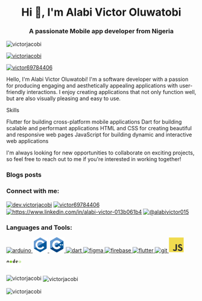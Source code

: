 <h1 align="center">Hi 👋, I'm Alabi Victor Oluwatobi</h1>
<h3 align="center">A passionate Mobile app developer from Nigeria</h3>

<p align="left"> <img src="https://komarev.com/ghpvc/?username=victorjacobi&label=Profile%20views&color=0e75b6&style=flat" alt="victorjacobi" /> </p>

<p align="left"> <a href="https://github.com/ryo-ma/github-profile-trophy"><img src="https://github-profile-trophy.vercel.app/?username=victorjacobi" alt="victorjacobi" /></a> </p>

<p align="left"> <a href="https://twitter.com/victor69784406" target="blank"><img src="https://img.shields.io/twitter/follow/victor69784406?logo=twitter&style=for-the-badge" alt="victor69784406" /></a> </p>

Hello, I'm Alabi Victor Oluwatobi!
I'm a software developer with a passion for producing engaging and aesthetically appealing applications with user-friendly interactions. I enjoy creating applications that not only function well, but are also visually pleasing and easy to use.

Skills

Flutter for building cross-platform mobile applications
Dart for building scalable and performant applications
HTML and CSS for creating beautiful and responsive web pages
JavaScript for building dynamic and interactive web applications

I'm always looking for new opportunities to collaborate on exciting projects, so feel free to reach out to me if you're interested in working together!


### Blogs posts
<!-- BLOG-POST-LIST:START -->
<!-- BLOG-POST-LIST:END -->

<h3 align="left">Connect with me:</h3>
<p align="left">
<a href="https://dev.to/dev.victorjacobi" target="blank"><img align="center" src="https://raw.githubusercontent.com/rahuldkjain/github-profile-readme-generator/master/src/images/icons/Social/devto.svg" alt="dev.victorjacobi" height="30" width="40" /></a>
<a href="https://twitter.com/victor69784406" target="blank"><img align="center" src="https://raw.githubusercontent.com/rahuldkjain/github-profile-readme-generator/master/src/images/icons/Social/twitter.svg" alt="victor69784406" height="30" width="40" /></a>
<a href="https://linkedin.com/in/https://www.linkedin.com/in/alabi-victor-013b061b4" target="blank"><img align="center" src="https://raw.githubusercontent.com/rahuldkjain/github-profile-readme-generator/master/src/images/icons/Social/linked-in-alt.svg" alt="https://www.linkedin.com/in/alabi-victor-013b061b4" height="30" width="40" /></a>
<a href="https://medium.com/@alabivictor015" target="blank"><img align="center" src="https://raw.githubusercontent.com/rahuldkjain/github-profile-readme-generator/master/src/images/icons/Social/medium.svg" alt="@alabivictor015" height="30" width="40" /></a>
</p>

<h3 align="left">Languages and Tools:</h3>
<p align="left"> <a href="https://www.arduino.cc/" target="_blank" rel="noreferrer"> <img src="https://cdn.worldvectorlogo.com/logos/arduino-1.svg" alt="arduino" width="40" height="40"/> </a> <a href="https://www.cprogramming.com/" target="_blank" rel="noreferrer"> <img src="https://raw.githubusercontent.com/devicons/devicon/master/icons/c/c-original.svg" alt="c" width="40" height="40"/> </a> <a href="https://www.w3schools.com/cpp/" target="_blank" rel="noreferrer"> <img src="https://raw.githubusercontent.com/devicons/devicon/master/icons/cplusplus/cplusplus-original.svg" alt="cplusplus" width="40" height="40"/> </a> <a href="https://dart.dev" target="_blank" rel="noreferrer"> <img src="https://www.vectorlogo.zone/logos/dartlang/dartlang-icon.svg" alt="dart" width="40" height="40"/> </a> <a href="https://www.figma.com/" target="_blank" rel="noreferrer"> <img src="https://www.vectorlogo.zone/logos/figma/figma-icon.svg" alt="figma" width="40" height="40"/> </a> <a href="https://firebase.google.com/" target="_blank" rel="noreferrer"> <img src="https://www.vectorlogo.zone/logos/firebase/firebase-icon.svg" alt="firebase" width="40" height="40"/> </a> <a href="https://flutter.dev" target="_blank" rel="noreferrer"> <img src="https://www.vectorlogo.zone/logos/flutterio/flutterio-icon.svg" alt="flutter" width="40" height="40"/> </a> <a href="https://git-scm.com/" target="_blank" rel="noreferrer"> <img src="https://www.vectorlogo.zone/logos/git-scm/git-scm-icon.svg" alt="git" width="40" height="40"/> </a> <a href="https://developer.mozilla.org/en-US/docs/Web/JavaScript" target="_blank" rel="noreferrer"> <img src="https://raw.githubusercontent.com/devicons/devicon/master/icons/javascript/javascript-original.svg" alt="javascript" width="40" height="40"/> </a> <a href="https://nodejs.org" target="_blank" rel="noreferrer"> <img src="https://raw.githubusercontent.com/devicons/devicon/master/icons/nodejs/nodejs-original-wordmark.svg" alt="nodejs" width="40" height="40"/> </a> </p>

<p><img align="left" src="https://github-readme-stats.vercel.app/api/top-langs?username=victorjacobi&show_icons=true&locale=en&layout=compact" alt="victorjacobi" /></p>

<p>&nbsp;<img align="center" src="https://github-readme-stats.vercel.app/api?username=victorjacobi&show_icons=true&locale=en" alt="victorjacobi" /></p>

<p><img align="center" src="https://github-readme-streak-stats.herokuapp.com/?user=victorjacobi&" alt="victorjacobi" /></p>
